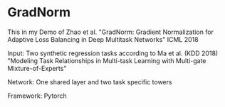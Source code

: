 # GradNorm
This in my Demo of Zhao et al. "GradNorm: Gradient Normalization for Adaptive Loss Balancing in Deep Multitask Networks" ICML 2018


Input: Two synthetic regression tasks according to Ma et al. (KDD 2018) "Modeling Task Relationships in Multi-task Learning with Multi-gate Mixture-of-Experts"


Network: One shared layer and two task specific towers


Framework: Pytorch
